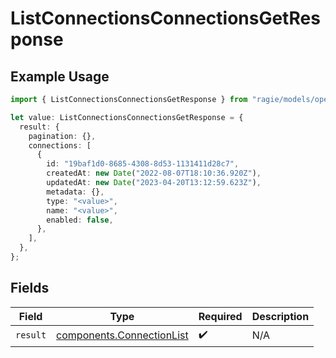 # ListConnectionsConnectionsGetResponse

## Example Usage

```typescript
import { ListConnectionsConnectionsGetResponse } from "ragie/models/operations";

let value: ListConnectionsConnectionsGetResponse = {
  result: {
    pagination: {},
    connections: [
      {
        id: "19baf1d0-8685-4308-8d53-1131411d28c7",
        createdAt: new Date("2022-08-07T18:10:36.920Z"),
        updatedAt: new Date("2023-04-20T13:12:59.623Z"),
        metadata: {},
        type: "<value>",
        name: "<value>",
        enabled: false,
      },
    ],
  },
};
```

## Fields

| Field                                                                  | Type                                                                   | Required                                                               | Description                                                            |
| ---------------------------------------------------------------------- | ---------------------------------------------------------------------- | ---------------------------------------------------------------------- | ---------------------------------------------------------------------- |
| `result`                                                               | [components.ConnectionList](../../models/components/connectionlist.md) | :heavy_check_mark:                                                     | N/A                                                                    |